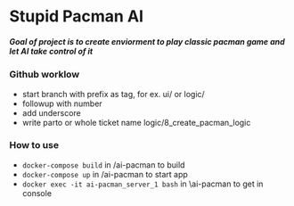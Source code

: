 # Stupid Pacman AI
##### Goal of project is to create enviorment to play classic pacman game and let AI take control of it

### Github worklow
- start branch with prefix as tag, for ex. ui/ or logic/
- followup with number
- add underscore
- write parto or whole ticket name
logic/8_create_pacman_logic


### How to use
- `docker-compose build` in /ai-pacman to build
- `docker-compose up` in /ai-pacman to start app
- `docker exec -it ai-pacman_server_1 bash` in \ai-pacman to get in console
